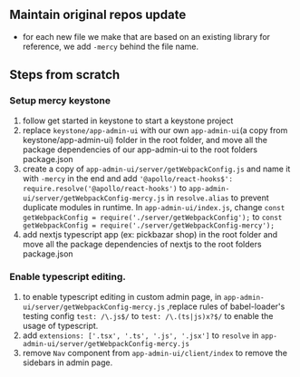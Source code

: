 ## Maintain original repos update

- for each new file we make that are based on an existing library for reference, we add `-mercy` behind the file name.

## Steps from scratch

### Setup mercy keystone

1. follow get started in keystone to start a keystone project
2. replace `keystone/app-admin-ui` with our own `app-admin-ui`(a copy from keystone/app-admin-ui) folder in the root folder, and move all the package dependencies of our app-admin-ui to the root folders package.json
3. create a copy of `app-admin-ui/server/getWebpackConfig.js` and name it with `-mercy` in the end and add `'@apollo/react-hooks$': require.resolve('@apollo/react-hooks')` to `app-admin-ui/server/getWebpackConfig-mercy.js` in `resolve.alias` to prevent duplicate modules in runtime. In `app-admin-ui/index.js`, change `const getWebpackConfig = require('./server/getWebpackConfig');` to `const getWebpackConfig = require('./server/getWebpackConfig-mercy');`
4. add nextjs typescript app (ex: pickbazar shop) in the root folder and move all the package dependencies of nextjs to the root folders package.json

### Enable typescript editing.

1. to enable typescript editing in custom admin page, in `app-admin-ui/server/getWebpackConfig-mercy.js` ,replace rules of babel-loader's testing config `test: /\.js$/` to `test: /\.(ts|js)x?$/` to enable the usage of typescript.
2. add `extensions: ['.tsx', '.ts', '.js', '.jsx']` to `resolve` in `app-admin-ui/server/getWebpackConfig-mercy.js`
3. remove `Nav` component from `app-admin-ui/client/index` to remove the sidebars in admin page.
